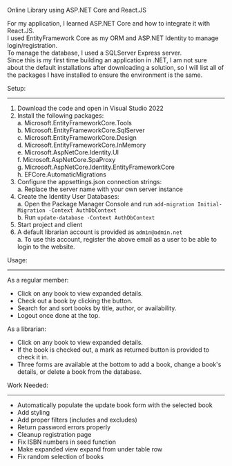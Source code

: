 Online Library using ASP.NET Core and React.JS

For my application, I learned ASP.NET Core and how to integrate it with React.JS.  
I used EntityFramework Core as my ORM and ASP.NET Identity to manage login/registration.  
To manage the database, I used a SQLServer Express server.  
Since this is my first time building an application in .NET, I am not sure about the default installations after downloading a solution, so I will list all of the packages I have installed to ensure the environment is the same.

Setup:
__________________________
1. Download the code and open in Visual Studio 2022
2. Install the following packages:  
  a. Microsoft.EntityFrameworkCore.Tools  
  b. Microsoft.EntityFrameworkCore.SqlServer  
  c. Microsoft.EntityFrameworkCore.Design  
  d. Microsoft.EntityFrameworkCore.InMemory  
  e. Microsoft.AspNetCore.Identity.UI  
  f. Microsoft.AspNetCore.SpaProxy  
  g. Microsoft.AspNetCore.Identity.EntityFrameworkCore  
  h. EFCore.AutomaticMigrations  
3. Configure the appsettings.json connection strings:  
  a. Replace the server name with your own server instance  
4. Create the Identity User Databases:  
  a. Open the Package Manager Console and run ```add-migration Initial-Migration -Context AuthDbContext```  
  b. Run ```update-database -Context AuthDbContext```
5. Start project and client
6. A default librarian account is provided as ```admin@admin.net```  
   a. To use this account, register the above email as a user to be able to login to the website.

Usage:
__________________________________
As a regular member:  
* Click on any book to view expanded details.
* Check out a book by clicking the button.
* Search for and sort books by title, author, or availability.
* Logout once done at the top.

As a librarian:
* Click on any book to view expanded details.
* If the book is checked out, a mark as returned button is provided to check it in.
* Three forms are available at the bottom to add a book, change a book's details, or delete a book from the database.

Work Needed:
______________________________________
* Automatically populate the update book form with the selected book
* Add styling
* Add proper filters (includes and excludes)
* Return password errors properly
* Cleanup registration page
* Fix ISBN numbers in seed function
* Make expanded view expand from under table row
* Fix random selection of books
